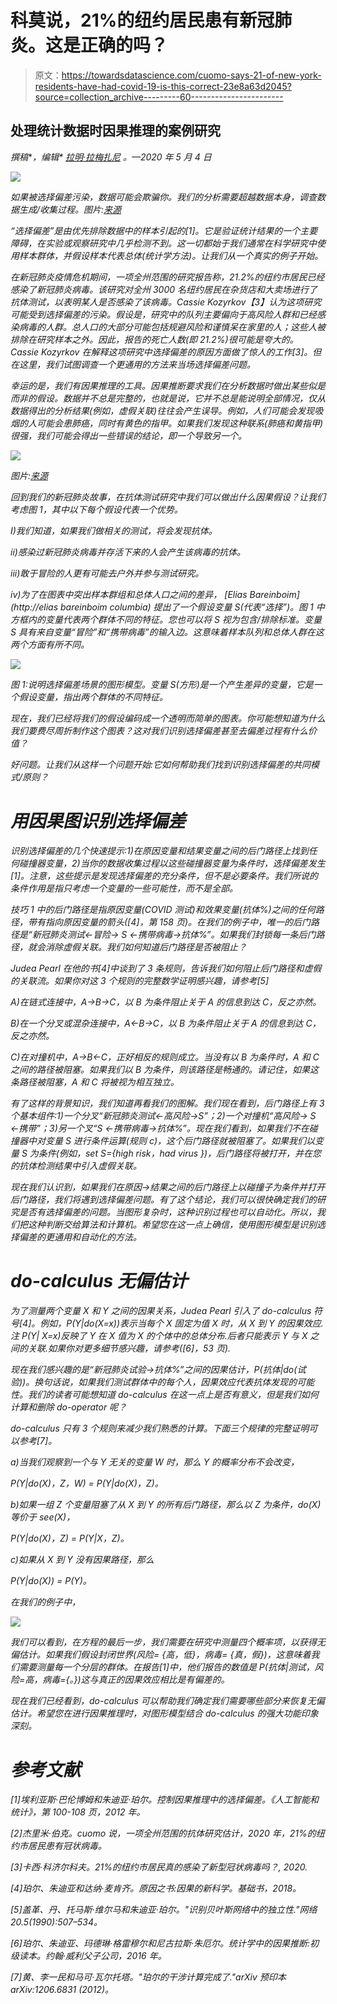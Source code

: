 # 科莫说，21%的纽约居民患有新冠肺炎。这是正确的吗？

> 原文：<https://towardsdatascience.com/cuomo-says-21-of-new-york-residents-have-had-covid-19-is-this-correct-23e8a63d2045?source=collection_archive---------60----------------------->

## 处理统计数据时因果推理的案例研究

*撰稿*[](http://wenhaoz.io)**，编辑* [*拉明·拉梅扎尼*](http://web.cs.ucla.edu/~ramin/) *。—2020 年 5 月 4 日**

*![](img/262e7091d54e2f929a42b87ed8140dd3.png)*

*如果被选择偏差污染，数据可能会欺骗你。我们的分析需要超越数据本身，调查数据生成/收集过程。图片:[来源](https://www.furman.edu/covid-19/wp-content/uploads/sites/177/2020/03/CoronaVirusHeader-Final-3-1536x647.jpg)*

*“选择偏差”是由优先排除数据中的样本引起的[1]。它是验证统计结果的一个主要障碍，在实验或观察研究中几乎检测不到。这一切都始于我们通常在科学研究中使用样本群体，并假设样本代表总体(统计学方法)。让我们从一个真实的例子开始。*

*在新冠肺炎疫情危机期间，一项全州范围的研究报告称，21.2%的纽约市居民已经感染了新冠肺炎病毒。该研究对全州 3000 名纽约居民在杂货店和大卖场进行了抗体测试，以表明某人是否感染了该病毒。Cassie Kozyrkov【3】认为这项研究可能受到选择偏差的污染。假设是，研究中的队列主要偏向于高风险人群和已经感染病毒的人群。总人口的大部分可能包括规避风险和谨慎呆在家里的人；这些人被排除在研究样本之外。因此，报告的死亡人数(即 21.2%)很可能是夸大的。Cassie Kozyrkov 在解释这项研究中选择偏差的原因方面做了惊人的工作[3]。但在这里，我们试图调查一个更通用的方法来当场选择偏差问题。*

*幸运的是，我们有因果推理的工具。因果推断要求我们在分析数据时做出某些似是而非的假设。数据并不总是完整的，也就是说，它并不总是能说明全部情况，仅从数据得出的分析结果(例如，虚假关联)往往会产生误导。例如，人们可能会发现吸烟的人可能会患肺癌，同时有黄色的指甲。如果我们发现这种联系(肺癌和黄指甲)很强，我们可能会得出一些错误的结论，即一个导致另一个。*

*![](img/dcb337c678c28eefd74a5be34f4d814b.png)*

*图片:[来源](https://miro.medium.com/max/1000/1*ZhYNqU2y96_f3QkWq9oiWQ.jpeg)*

*回到我们的新冠肺炎故事，在抗体测试研究中我们可以做出什么因果假设？让我们考虑图 1，其中以下每个假设代表一个优势。*

*I)我们知道，如果我们做相关的测试，将会发现抗体。*

*ii)感染过新冠肺炎病毒并存活下来的人会产生该病毒的抗体。*

*iii)敢于冒险的人更有可能去户外并参与测试研究。*

*iv)为了在图表中突出样本群组和总体人口之间的差异， [Elias Bareinboim](http://elias bareinboim columbia) 提出了一个假设变量 S(代表“选择”)。图 1 中方框内的变量代表两个群体不同的特征。您也可以将 S 视为包含/排除标准。变量 S 具有来自变量“冒险”和“携带病毒”的输入边。这意味着样本队列和总体人群在这两个方面有所不同。*

*![](img/3d8824a0161b0a4c4e274184b2ee4dbb.png)*

*图 1:说明选择偏差场景的图形模型。变量 S(方形)是一个产生差异的变量，它是一个假设变量，指出两个群体的不同特征。*

*现在，我们已经将我们的假设编码成一个透明而简单的图表。你可能想知道为什么我们要费尽周折制作这个图表？这对我们识别选择偏差甚至去偏差过程有什么价值？*

*好问题。让我们从这样一个问题开始:它如何帮助我们找到识别选择偏差的共同模式/原则？*

# *用因果图识别选择偏差*

*识别选择偏差的几个快速提示:1)在原因变量和结果变量之间的后门路径上找到任何碰撞器变量，2)当你的数据收集过程以这些碰撞器变量为条件时，选择偏差发生[1]。注意，这些提示是发现选择偏差的充分条件，但不是必要条件。我们所说的条件作用是指只考虑一个变量的一些可能性，而不是全部。*

*技巧 1 中的后门路径是指原因变量(COVID 测试)和效果变量(抗体%)之间的任何路径，带有指向原因变量的箭头([4]，第 158 页)。在我们的例子中，唯一的后门路径是“新冠肺炎测试←冒险→ S ←携带病毒→抗体%”。如果我们封锁每一条后门路径，就会消除虚假关联。我们如何知道后门路径是否被阻止？*

*Judea Pearl 在他的书[4]中谈到了 3 条规则，告诉我们如何阻止后门路径和虚假的关联流。如果你对这 3 个规则的完整数学证明感兴趣，请参考[5]*

*A)在链式连接中，A→B→C，以 B 为条件阻止关于 A 的信息到达 C，反之亦然。*

*B)在一个分叉或混杂连接中，A←B→C，以 B 为条件阻止关于 A 的信息到达 C，反之亦然。*

*C)在对撞机中，A→B←C，正好相反的规则成立。当没有以 B 为条件时，A 和 C 之间的路径被阻塞。如果我们以 B 为条件，则该路径是畅通的。请记住，如果这条路径被阻塞，A 和 C 将被视为相互独立。*

*有了这样的背景知识，我们知道再看我们的图解。我们现在看到，后门路径上有 3 个基本组件:1)一个分叉“新冠肺炎测试←高风险→S”；2)一个对撞机“高风险→ S ←携带”；3)另一个叉“S ←携带病毒→抗体%”。现在我们看到，如果我们不在碰撞器中对变量 S 进行条件运算(规则 c)，这个后门路径就被阻塞了。如果我们以变量 S 为条件(例如，set S={high risk，had virus })，后门路径将被打开，并在您的抗体检测结果中引入虚假关联。*

*现在我们认识到，如果我们在原因→结果之间的后门路径上以碰撞子为条件并打开后门路径，我们将遇到选择偏差问题。有了这个结论，我们可以很快确定我们的研究是否有选择偏差的问题。当图形复杂时，这种识别过程也可以自动化。所以，我们把这种判断交给算法和计算机。希望您在这一点上确信，使用图形模型是识别选择偏差的更通用和自动化的方法。*

# *do-calculus 无偏估计*

*为了测量两个变量 X 和 Y 之间的因果关系，Judea Pearl 引入了 do-calculus 符号[4]。例如，P(Y|do(X=x))表示当每个 X 固定为值 X 时，从 X 到 Y 的因果效应.注 P(Y| X=x)反映了 Y 在 X 值为 X 的个体中的总体分布.后者只能表示 Y 与 X 之间的关联.如果你对更多细节感兴趣，请参考([6]，53 页).*

*现在我们感兴趣的是“新冠肺炎试验→抗体%”之间的因果估计，P(抗体|do(试验))。换句话说，如果我们测试群体中的每个人，因果效应代表抗体发现的可能性。我们的读者可能想知道 do-calculus 在这一点上是否有意义，但是我们如何计算和删除 do-operator 呢？*

*do-calculus 只有 3 个规则来减少我们熟悉的计算。下面三个规律的完整证明可以参考[7]。*

*a)当我们观察到一个与 Y 无关的变量 W 时，那么 Y 的概率分布不会改变，*

*P(Y|do(X)，Z，W) = P(Y|do(X)，Z)。*

*b)如果一组 Z 个变量阻塞了从 X 到 Y 的所有后门路径，那么以 Z 为条件，do(X)等价于 see(X)，*

*P(Y|do(X)，Z) = P(Y|X，Z)。*

*c)如果从 X 到 Y 没有因果路径，那么*

*P(Y|do(X)) = P(Y)。*

*在我们的例子中，*

*![](img/c61d31dd07d0ba562411a7860f4d7224.png)*

*我们可以看到，在方程的最后一步，我们需要在研究中测量四个概率项，以获得无偏估计。如果我们假设封闭世界(风险= {高，低}，病毒= {真，假})，这意味着我们需要测量每一个分层的群体。在报告[1]中，他们报告的数值是 P(抗体|测试，风险=高，病毒={。})这与真正的因果效应相比是有偏差的。*

*现在我们已经看到，do-calculus 可以帮助我们确定我们需要哪些部分来恢复无偏估计。希望您在进行因果推理时，对图形模型结合 do-calculus 的强大功能印象深刻。*

# ***参考文献***

*[1]埃利亚斯·巴伦博姆和朱迪亚·珀尔。控制因果推理中的选择偏差。《人工智能和统计》，第 100-108 页，2012 年。*

*[2]杰里米·伯克。cuomo 说，一项全州范围的抗体研究估计，2020 年，21%的纽约市居民患有冠状病毒。*

*[3]卡西·科济尔科夫。21%的纽约市居民真的感染了新型冠状病毒吗？, 2020.*

*[4]珀尔、朱迪亚和达纳·麦肯齐。*原因之书:因果的新科学*。基础书，2018。*

*[5]盖革、丹、托马斯·维尔马和朱迪亚·珀尔。"识别贝叶斯网络中的独立性."网络 20.5(1990):507–534。*

*[6]珀尔、朱迪亚、玛德琳·格雷穆尔和尼古拉斯·朱厄尔。统计学中的因果推断:初级读本。约翰·威利父子公司，2016 年。*

*[7]黄、李一民和马可·瓦尔托塔。"珀尔的干涉计算完成了."arXiv 预印本 arXiv:1206.6831 (2012)。*
